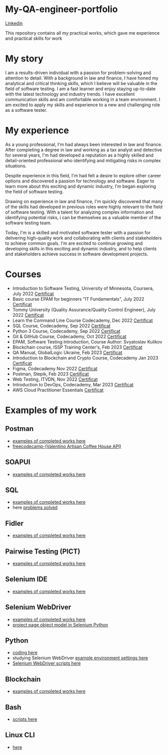 # My-QA-engineer-portfolio
[Linkedin](https://www.linkedin.com/in/volodymyr-kopchuk-780620242/)

This repository contains all my practical works, which gave me experience and practical skills for work

# My story
I am a results-driven individual with a passion for problem-solving and attention to detail. With a background in law and finance, I have honed my analytical and critical thinking skills, which I believe will be valuable in the field of software testing. I am a fast learner and enjoy staying up-to-date with the latest technology and industry trends. I have excellent communication skills and am comfortable working in a team environment. I am excited to apply my skills and experience to a new and challenging role as a software tester.

# My experience
As a young professional, I'm had always been interested in law and finance. After completing a degree in law and working as a tax analyst and detective for several years, I'm had developed a reputation as a highly skilled and detail-oriented professional who identifying and mitigating risks in complex situations.

Despite experience in this field, I'm had felt a desire to explore other career options and discovered a passion for technology and software. Eager to learn more about this exciting and dynamic industry, I'm began exploring the field of software testing.

Drawing on  experience in law and finance, I'm quickly discovered that many of the skills  had developed in  previous roles were highly relevant to the field of software testing. With a talent for analyzing complex information and identifying potential risks, i can be themselves as a valuable member of the software testing team.

Today, I'm  is a  skilled and motivated software tester with a passion for delivering high-quality work and collaborating with clients and stakeholders to achieve common goals. I'm are excited to continue growing and developing  skills in this exciting and dynamic industry, and to help clients and stakeholders achieve success in  software development projects.

# Courses 
- Introduction to Software Testing, University of Minnesota, Coursera, July 2022 [Certificat](https://drive.google.com/file/d/1Tvla5WRXl6X1vZX0AdujfccmC-1cDvcM/view?usp=sharing)
- Basic course EPAM for beginners "IT Fundamentals", July 2022 [Certificat](https://drive.google.com/file/d/1ZM8MhLdNDMfMjFYTr9xd239xXltDquI1/view?usp=sharing)
- Tommy University (Quality Assurance/Quality Control Engineer), July 2022 [Certificat](https://drive.google.com/file/d/1WFsgBwZ4GSkhGV89dyjn4FVLUQKbqY4t/view?usp=sharing)
- Learn the Command Line Course Codecademy, Dec  2022 [Certificat](https://www.codecademy.com/profiles/9120815233/certificates/c87ba0541f8be78bc2f4ba1128233f6f)
- SQL Course, Codecademy, Sep 2022 [Certificat](https://www.codecademy.com/profiles/9120815233/certificates/042a4e5884e3eb6ea1f2a12be6abb851)
- Python 3 Course, Codecademy,  Sep 2022  [Certificat](https://drive.google.com/file/d/12gccgtpiM0eeX57VjVkatEyOQuczBPAH/view?usp=sharing)
- Git & GitHub Course, Codecademy, Oct 2022 [Certificat](https://drive.google.com/file/d/1S6xhflls59JcrfesPtecMagan36fFpXm/view?usp=sharing)
- EPAM, Software Testing Introduction, Course Author: Svyatoslav Kulikov
- Blockchain course, ISSP Training Center's, Feb 2023 [Certificat](https://drive.google.com/file/d/1C6SRzg6la5oqwJj8WSl_cf3fOeuu6wpw/view?usp=sharing)
- QA Manual,  GlobalLogic Ukraine,  Feb 2023 [Certificat](https://drive.google.com/file/d/13rNZLUx09XjAfah9U4PA-XO9-We-e_pu/view?usp=sharing)
- Introduction to Blockchain and Crypto Course, Codecademy Jan 2023 [Certificat](https://www.codecademy.com/profiles/9120815233/certificates/029aafc1045f406d9df401b3376a17a3)
- Figma, Codecademy Nov 2022  [Certificat](https://www.codecademy.com/profiles/9120815233/certificates/4ccef8d532484ea2aeec3b3b3dbb4f9c)
- Postman, Stepik,  Feb 2023 [Certificat](https://stepik.org/cert/1911037)
- Web Testing, ITVDN, Nov 2022 [Certificat](https://drive.google.com/file/d/19uLWRNrAp3RHkHIUv-J4zHqrl4tR9IwV/view?usp=sharing)
- Introduction to DevOps, Codecademy, Mar 2023 [Certificat](https://drive.google.com/file/d/1upS6NEwRhaibnRKy-Nu8WVQVpU9pp8xz/view?usp=sharing)
- AWS Cloud Practitioner Essentials [Certificat](https://drive.google.com/file/d/1dwXt1DFCTRPvl9T1wdOg6yNn2T0zh9r4/view)

# Examples of my work
## Postman
- [examples of completed works here](https://drive.google.com/drive/folders/1OU6vZwalojXwBAneGMGEk9K8oWtTezOz?usp=sharing)
- [freecodecamp-(Valentino Artisan Coffee House API)](https://www.postman.com/bold-escape-534682/workspace/freecodecamp-course-api-from-valentin/collection/21576950-1f5af518-1790-4ef5-bd9b-77e0e8312349)
## SOAPUI
- [examples of completed works here](https://docs.google.com/document/d/1PZ9GoKyYh4U7H-4N3HYW0yjHq8RrbdrJp4eTLcUV77o/edit?usp=sharing) 
## SQL
- [examples of completed works here](https://drive.google.com/drive/folders/1IJU8rOQdiHo11RyeEEN1s6I5rp3_laD-?usp=sharing)
- here [problems solved](https://drive.google.com/drive/folders/1o7HSwlxpwE3onbk98gthKi-cxLG1Rlel?usp=sharing)
## Fidler
- [examples of completed works here](https://docs.google.com/document/d/19N7Fz6fjfThLNUKE4jKNRfbTX3dbOgEj/edit?usp=sharing&ouid=100329667827698906861&rtpof=true&sd=true)
## Pairwise Testing (PICT)
- [examples of completed works here](https://docs.google.com/document/d/1ejC067IOWShW1izAD5zMlWfnLomAPRJOnuY3i7F5OFA/edit?usp=sharing)
## Selenium IDE 
- [examples of completed works here](https://docs.google.com/document/d/1yrCMFL3wVUO2y2aQdHd63XdxQFWxfzg9/edit?usp=sharing&ouid=100329667827698906861&rtpof=true&sd=true)
## Selenium WebDriver 
- [examples of completed works here](https://github.com/KopchukVolod/SeleniumWebDriver-on-Python)
- [project page object model in Selenium Python](https://github.com/KopchukVolod/Test-Automation-with-Selenium-and-Python)
## Python
- [coding here](https://github.com/KopchukVolod?tab=repositories)
- studying Selenium WebDriver [example environment settings here](https://docs.google.com/document/d/14PIeL63kzK3zGQyxRyMk-fnuUT8h4dohFv3FbB6MX_s/edit?usp=sharing)
- [Selenium WebDriver scripts here](https://github.com/KopchukVolod/SeleniumWebDriver-on-Python)
## Blockchain
- [examples of completed works here](https://drive.google.com/drive/folders/1Ggv-3A1-8o1DBfMSnrd0vgisP3cCk7ui?usp=sharing)
## Bash
- [scripts here](https://github.com/KopchukVolod/Bash/tree/main)
## Linux CLI
- [here](https://github.com/KopchukVolod/Linux-CLI)


